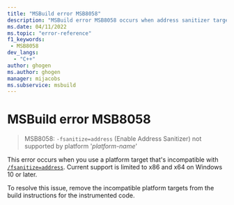 ```yaml
---
title: "MSBuild error MSB8058"
description: "MSBuild error MSB8058 occurs when address sanitizer targets an unsupported platform."
ms.date: 04/11/2022
ms.topic: "error-reference"
f1_keywords:
 - MSB8058
dev_langs:
  - "C++"
author: ghogen
ms.author: ghogen
manager: mijacobs
ms.subservice: msbuild
---
```

# MSBuild error MSB8058

> MSB8058: `-fsanitize=address` (Enable Address Sanitizer) not supported by platform '*platform-name*'

This error occurs when you use a platform target that's incompatible with [`/fsanitize=address`](/cpp/build/reference/fsanitize). Current support is limited to x86 and x64 on Windows 10 or later.

To resolve this issue, remove the incompatible platform targets from the build instructions for the instrumented code.

